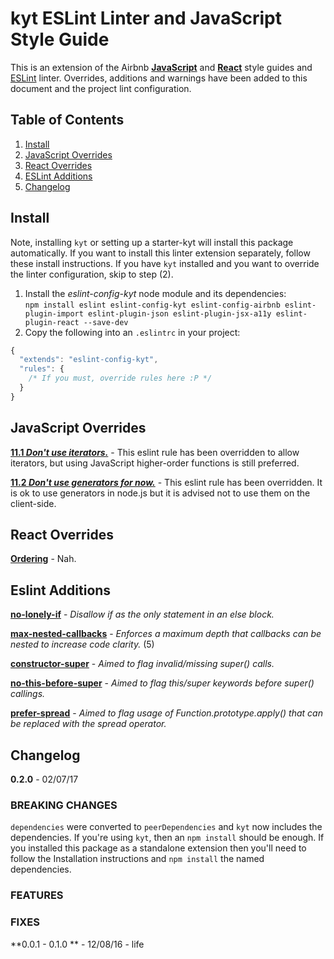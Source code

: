 # kyt ESLint Linter and JavaScript Style Guide

This is an extension of the Airbnb [**JavaScript**](https://github.com/airbnb/javascript) and [**React**](https://github.com/airbnb/javascript/tree/master/react) style guides and [ESLint](http://eslint.org/) linter. Overrides, additions and warnings have been added to this document and the project lint configuration.

## Table of Contents

   1. [Install](#install)
   1. [JavaScript Overrides](#javascript-overrides)
   1. [React Overrides](#react-overrides)
   1. [ESLint Additions](#eslint-additions)
   1. [Changelog](#changelog)

## Install

Note, installing `kyt` or setting up a starter-kyt will install this package automatically. If you want to install this linter extension separately, follow these install instructions. If you have `kyt` installed and you want to override the linter configuration, skip to step (2).

1. Install the _eslint-config-kyt_ node module and its dependencies:  
  `npm install eslint eslint-config-kyt eslint-config-airbnb eslint-plugin-import eslint-plugin-json eslint-plugin-jsx-a11y eslint-plugin-react --save-dev`
2. Copy the following into an `.eslintrc` in your project:  
```js
{
  "extends": "eslint-config-kyt",
  "rules": {
    /* If you must, override rules here :P */
  }
}
```

## JavaScript Overrides

**[11.1 _Don't use iterators._](https://github.com/airbnb/javascript#iterators--nope)** - This eslint rule has been overridden to allow iterators, but using JavaScript higher-order functions is still preferred.

**[11.2 _Don't use generators for now._](https://github.com/airbnb/javascript#generators--nope)** - This eslint rule has been overridden. It is ok to use generators in node.js but it is advised not to use them on the client-side.

## React Overrides

**[Ordering](https://github.com/airbnb/javascript/tree/master/react#ordering)** - Nah.

## Eslint Additions

**[no-lonely-if](http://eslint.org/docs/rules/no-lonely-if)** - _Disallow if as the only statement in an else block._

**[max-nested-callbacks](http://eslint.org/docs/rules/max-nested-callbacks)** - _Enforces a maximum depth that callbacks can be nested to increase code clarity._ (5)

**[constructor-super](http://eslint.org/docs/rules/constructor-super)** - _Aimed to flag invalid/missing super() calls._

**[no-this-before-super](http://eslint.org/docs/rules/no-this-before-super)** - _Aimed to flag this/super keywords before super() callings._

**[prefer-spread](http://eslint.org/docs/rules/prefer-spread)** - _Aimed to flag usage of Function.prototype.apply() that can be replaced with the spread operator._

## Changelog

**0.2.0** - 02/07/17

### BREAKING CHANGES

`dependencies` were converted to `peerDependencies` and `kyt` now includes the dependencies. If you're using `kyt`, then an `npm install` should be enough. If you installed this package as a standalone extension then you'll need to follow the Installation instructions and `npm install` the named dependencies.

### FEATURES

### FIXES

**0.0.1 - 0.1.0 ** - 12/08/16 - life
